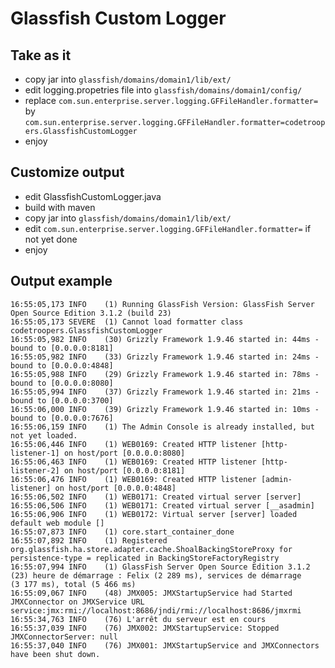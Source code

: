 # Glassfish Custom Logger


## Take as it
- copy jar into `glassfish/domains/domain1/lib/ext/`
- edit logging.propetries file into `glassfish/domains/domain1/config/`
- replace `com.sun.enterprise.server.logging.GFFileHandler.formatter=` by `com.sun.enterprise.server.logging.GFFileHandler.formatter=codetroopers.GlassfishCustomLogger`
- enjoy

## Customize output

- edit GlassfishCustomLogger.java
- build with maven
- copy jar into `glassfish/domains/domain1/lib/ext/`
- edit `com.sun.enterprise.server.logging.GFFileHandler.formatter=` if not yet done
- enjoy

## Output example

    16:55:05,173 INFO    (1) Running GlassFish Version: GlassFish Server Open Source Edition 3.1.2 (build 23) 
    16:55:05,173 SEVERE  (1) Cannot load formatter class codetroopers.GlassfishCustomLogger 
    16:55:05,982 INFO    (30) Grizzly Framework 1.9.46 started in: 44ms - bound to [0.0.0.0:8181] 
    16:55:05,982 INFO    (33) Grizzly Framework 1.9.46 started in: 24ms - bound to [0.0.0.0:4848] 
    16:55:05,988 INFO    (29) Grizzly Framework 1.9.46 started in: 78ms - bound to [0.0.0.0:8080] 
    16:55:05,994 INFO    (37) Grizzly Framework 1.9.46 started in: 21ms - bound to [0.0.0.0:3700] 
    16:55:06,000 INFO    (39) Grizzly Framework 1.9.46 started in: 10ms - bound to [0.0.0.0:7676] 
    16:55:06,159 INFO    (1) The Admin Console is already installed, but not yet loaded. 
    16:55:06,446 INFO    (1) WEB0169: Created HTTP listener [http-listener-1] on host/port [0.0.0.0:8080] 
    16:55:06,463 INFO    (1) WEB0169: Created HTTP listener [http-listener-2] on host/port [0.0.0.0:8181] 
    16:55:06,476 INFO    (1) WEB0169: Created HTTP listener [admin-listener] on host/port [0.0.0.0:4848] 
    16:55:06,502 INFO    (1) WEB0171: Created virtual server [server] 
    16:55:06,506 INFO    (1) WEB0171: Created virtual server [__asadmin] 
    16:55:06,906 INFO    (1) WEB0172: Virtual server [server] loaded default web module [] 
    16:55:07,873 INFO    (1) core.start_container_done 
    16:55:07,892 INFO    (1) Registered org.glassfish.ha.store.adapter.cache.ShoalBackingStoreProxy for persistence-type = replicated in BackingStoreFactoryRegistry 
    16:55:07,994 INFO    (1) GlassFish Server Open Source Edition 3.1.2 (23) heure de démarrage : Felix (2 289 ms), services de démarrage (3 177 ms), total (5 466 ms) 
    16:55:09,067 INFO    (48) JMX005: JMXStartupService had Started JMXConnector on JMXService URL service:jmx:rmi://localhost:8686/jndi/rmi://localhost:8686/jmxrmi 
    16:55:34,763 INFO    (76) L'arrêt du serveur est en cours 
    16:55:37,039 INFO    (76) JMX002: JMXStartupService: Stopped JMXConnectorServer: null 
    16:55:37,040 INFO    (76) JMX001: JMXStartupService and JMXConnectors have been shut down. 


